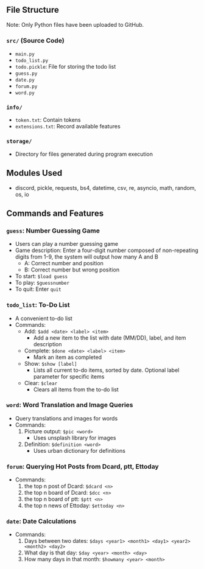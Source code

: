 ## File Structure 
Note: Only Python files have been uploaded to GitHub.

### `src/` (Source Code)
- `main.py`
- `todo_list.py`
- `todo.pickle`: File for storing the todo list
- `guess.py`
- `date.py`
- `forum.py`
- `word.py`

### `info/`
- `token.txt`: Contain tokens
- `extensions.txt`: Record available features

### `storage/`
- Directory for files generated during program execution

## Modules Used
- discord, pickle, requests, bs4, datetime, csv, re, asyncio, math, random, os, io

## Commands and Features

### `guess`: Number Guessing Game
- Users can play a number guessing game
- Game description: Enter a four-digit number composed of non-repeating digits from 1-9, the system will output how many A and B
    - A: Correct number and position
    - B: Correct number but wrong position
- To start: `$load guess`
- To play: `$guessnumber`
- To quit: Enter `quit`

### `todo_list`: To-Do List
- A convenient to-do list
- Commands:
    - Add: `$add <date> <label> <item>`
        - Add a new item to the list with date (MM/DD), label, and item description
    - Complete: `$done <date> <label> <item>`
        - Mark an item as completed
    - Show: `$show [label]`
        - Lists all current to-do items, sorted by date. Optional label parameter for specific items
    - Clear: `$clear`
        - Clears all items from the to-do list

### `word`: Word Translation and Image Queries
- Query translations and images for words
- Commands:
    1. Picture output: `$pic <word>`
        - Uses unsplash library for images
    2. Definition: `$definition <word>`
        - Uses urban dictionary for definitions

### `forum`: Querying Hot Posts from Dcard, ptt, Ettoday
- Commands:
    1. the top n post of Dcard: `$dcard <n>`
    2. the top n board of Dcard: `$dcc <n>`
    3. the top n board of ptt: `$ptt <n>`
    4. the top n news of Ettoday: `$ettoday <n>`

### `date`: Date Calculations
- Commands:
    1. Days between two dates: `$days <year1> <month1> <day1> <year2> <month2> <day2>`
    2. What day is that day: `$day <year> <month> <day>`
    3. How many days in that month: `$howmany <year> <month>`
